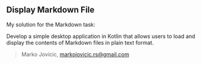 ## Display Markdown File

My solution for the Markdown task:

Develop a simple desktop application in Kotlin that allows users to load and display the contents of Markdown files in plain text format.

> Marko Jovicic, markojovicic.rs@gmail.com
